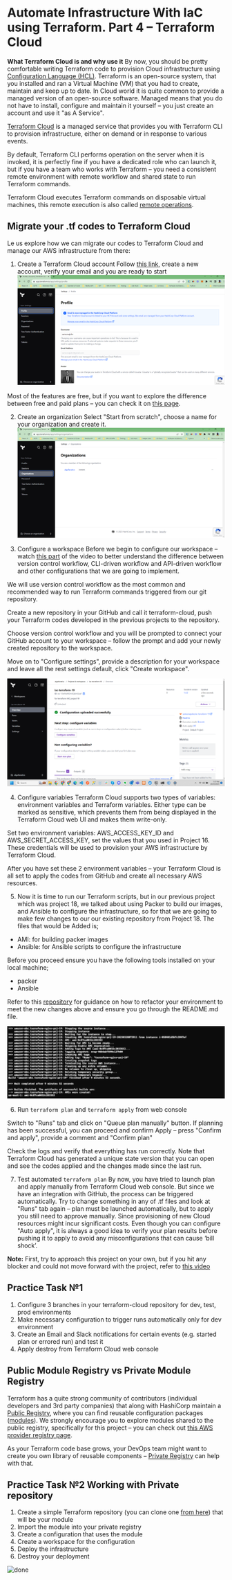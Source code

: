 # Automate Infrastructure With IaC using Terraform. Part 4 – Terraform Cloud

**What Terraform Cloud is and why use it**
By now, you should be pretty comfortable writing Terraform code to provision Cloud infrastructure using [Configuration Language (HCL)](https://www.terraform.io/docs/language/). Terraform is an open-source system, that you installed and ran a Virtual Machine (VM) that you had to create, maintain and keep up to date. In Cloud world it is quite common to provide a managed version of an open-source software. Managed means that you do not have to install, configure and maintain it yourself – you just create an account and use it "as A Service".

[Terraform Cloud](https://www.terraform.io/cloud) is a managed service that provides you with Terraform CLI to provision infrastructure, either on demand or in response to various events.

By default, Terraform CLI performs operation on the server when it is invoked, it is perfectly fine if you have a dedicated role who can launch it, but if you have a team who works with Terraform – you need a consistent remote environment with remote workflow and shared state to run Terraform commands.

Terraform Cloud executes Terraform commands on disposable virtual machines, this remote execution is also called [remote operations](https://www.terraform.io/docs/cloud/run/index.html).

## Migrate your .tf codes to Terraform Cloud
Le us explore how we can migrate our codes to Terraform Cloud and manage our AWS infrastructure from there:

1. Create a Terraform Cloud account
Follow [this link](https://app.terraform.io/signup/account), create a new account, verify your email and you are ready to start
![created account](./images/terraform%20cloud%20account.png)

Most of the features are free, but if you want to explore the difference between free and paid plans – you can check it on [this page](https://www.hashicorp.com/products/terraform/pricing).

2. Create an organization
Select "Start from scratch", choose a name for your organization and create it.
![created organization](./images/created%20organisation.png)

3. Configure a workspace
Before we begin to configure our workspace – watch [this part](https://youtu.be/m3PlM4erixY?t=287) of the video to better understand the difference between version control workflow, CLI-driven workflow and API-driven workflow and other configurations that we are going to implement.

We will use version control workflow as the most common and recommended way to run Terraform commands triggered from our git repository.

Create a new repository in your GitHub and call it terraform-cloud, push your Terraform codes developed in the previous projects to the repository.

Choose version control workflow and you will be prompted to connect your GitHub account to your workspace – follow the prompt and add your newly created repository to the workspace.

Move on to "Configure settings", provide a description for your workspace and leave all the rest settings default, click "Create workspace".

![workspace configured](./images/imported%20project%2019%20to%20gitlab.png)

4. Configure variables
Terraform Cloud supports two types of variables: environment variables and Terraform variables. Either type can be marked as sensitive, which prevents them from being displayed in the Terraform Cloud web UI and makes them write-only.

Set two environment variables: AWS_ACCESS_KEY_ID and AWS_SECRET_ACCESS_KEY, set the values that you used in Project 16. These credentials will be used to provision your AWS infrastructure by Terraform Cloud.

After you have set these 2 environment variables – your Terraform Cloud is all set to apply the codes from GitHub and create all necessary AWS resources.

5. Now it is time to run our Terraform scripts, but in our previous project which was project 18, we talked about using Packer to build our images, and Ansible to configure the infrastructure, so for that we are going to make few changes to our our existing repository from Project 18.
The files that would be Added is;

- AMI: for building packer images
- Ansible: for Ansible scripts to configure the infrastructure

Before you proceed ensure you have the following tools installed on your local machine;

- packer
- Ansible

Refer to this [repository](https://github.com/darey-devops/PBL-project-19.git) for guidance on how to refactor your environment to meet the new changes above and ensure you go through the README.md file.

![packer build successful](./images/sample%20pkr%20build%20for%20nginx.png)

6. Run `terraform plan` and `terraform apply` from web console

Switch to "Runs" tab and click on "Queue plan manually" button. If planning has been successful, you can proceed and confirm Apply – press "Confirm and apply", provide a comment and "Confirm plan"

Check the logs and verify that everything has run correctly. Note that Terraform Cloud has generated a unique state version that you can open and see the codes applied and the changes made since the last run.

7. Test automated `terraform plan`
By now, you have tried to launch plan and apply manually from Terraform Cloud web console. But since we have an integration with GitHub, the process can be triggered automatically. Try to change something in any of .tf files and look at "Runs" tab again – plan must be launched automatically, but to apply you still need to approve manually. Since provisioning of new Cloud resources might incur significant costs. Even though you can configure "Auto apply", it is always a good idea to verify your plan results before pushing it to apply to avoid any misconfigurations that can cause ‘bill shock’.

**Note:** First, try to approach this project on your own, but if you hit any blocker and could not move forward with the project, refer to [this video](https://youtu.be/nCemvjcKuIA)

## Practice Task №1
1. Configure 3 branches in your terraform-cloud repository for dev, test, prod environments
2. Make necessary configuration to trigger runs automatically only for dev environment
3. Create an Email and Slack notifications for certain events (e.g. started plan or errored run) and test it
4. Apply destroy from Terraform Cloud web console

## Public Module Registry vs Private Module Registry
Terraform has a quite strong community of contributors (individual developers and 3rd party companies) that along with HashiCorp maintain a [Public Registry](https://www.terraform.io/docs/registry/index.html), where you can find reusable configuration packages ([modules](https://www.terraform.io/docs/registry/modules/use.html)). We strongly encourage you to explore modules shared to the public registry, specifically for this project – you can check out [this AWS provider registry page](https://registry.terraform.io/modules/terraform-aws-modules/vpc/aws/latest).

As your Terraform code base grows, your DevOps team might want to create you own library of reusable components – [Private Registry](https://www.terraform.io/docs/registry/private.html) can help with that.

## Practice Task №2 Working with Private repository
1. Create a simple Terraform repository (you can clone one [from here](https://github.com/hashicorp/learn-private-module-aws-s3-webapp)) that will be your module
2. Import the module into your private registry
3. Create a configuration that uses the module
4. Create a workspace for the configuration
5. Deploy the infrastructure
6. Destroy your deployment

![done](https://www.youtube.com/watch?v=nCemvjcKuIA&list=PLtPuNR8I4TvmKE9LJI11vALrnrXt8wLXD&index=14)